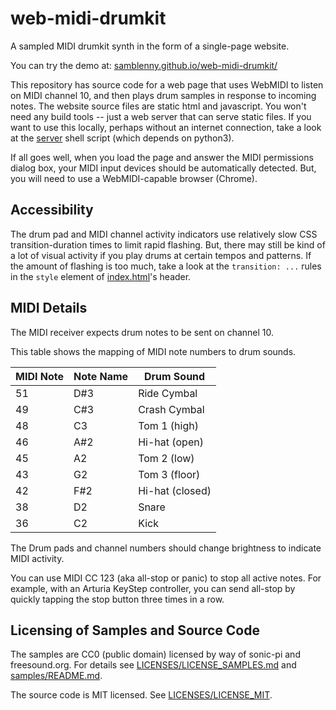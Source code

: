 <!-- SPDX-License-Identifier: MIT -->
<!-- SPDX-FileCopyrightText: Copyright 2024 Sam Blenny -->
# web-midi-drumkit

A sampled MIDI drumkit synth in the form of a single-page website.

You can try the demo at:
[samblenny.github.io/web-midi-drumkit/](https://samblenny.github.io/web-midi-drumkit/)

This repository has source code for a web page that uses WebMIDI to listen on
MIDI channel 10, and then plays drum samples in response to incoming notes. The
website source files are static html and javascript. You won't need any build
tools -- just a web server that can serve static files. If you want to use this
locally, perhaps without an internet connection, take a look at the
[server](server) shell script (which depends on python3).

If all goes well, when you load the page and answer the MIDI permissions dialog
box, your MIDI input devices should be automatically detected. But, you will
need to use a WebMIDI-capable browser (Chrome).


## Accessibility

The drum pad and MIDI channel activity indicators use relatively slow CSS
transition-duration times to limit rapid flashing. But, there may still be
kind of a lot of visual activity if you play drums at certain tempos and
patterns. If the amount of flashing is too much, take a look at the
`transition: ...` rules in the `style` element of [index.html](index.html)'s
header.


## MIDI Details

The MIDI receiver expects drum notes to be sent on channel 10.

This table shows the mapping of MIDI note numbers to drum sounds.

| MIDI Note | Note Name | Drum Sound |
| --------- | --------- | ---------- |
| 51 | D#3 | Ride Cymbal |
| 49 | C#3 | Crash Cymbal |
| 48 | C3  | Tom 1 (high) |
| 46 | A#2 | Hi-hat (open) |
| 45 | A2  | Tom 2 (low) |
| 43 | G2  | Tom 3 (floor) |
| 42 | F#2 | Hi-hat (closed) |
| 38 | D2  | Snare |
| 36 | C2  | Kick |

The Drum pads and channel numbers should change brightness to indicate MIDI
activity.

You can use MIDI CC 123 (aka all-stop or panic) to stop all active notes. For
example, with an Arturia KeyStep controller, you can send all-stop by quickly
tapping the stop button three times in a row.


## Licensing of Samples and Source Code

The samples are CC0 (public domain) licensed by way of sonic-pi and
freesound\.org. For details see
[LICENSES/LICENSE_SAMPLES.md](LICENSES/LICENSE_SAMPLES.md) and
[samples/README.md](samples/README.md).

The source code is MIT licensed. See
[LICENSES/LICENSE_MIT](LICENSES/LICENSE_MIT).
